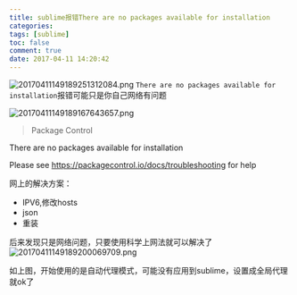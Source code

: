 ```yaml
---
title: sublime报错There are no packages available for installation
categories:
tags: [sublime]
toc: false
comment: true
date: 2017-04-11 14:20:42
---
```



![20170411149189251312084.png](http://o9xbyqajf.bkt.clouddn.com/20170411149189251312084.png)
`There are no packages available for installation`报错可能只是你自己网络有问题


<!--more-->

![20170411149189167643657.png](http://o9xbyqajf.bkt.clouddn.com/20170411149189167643657.png)

>Package Control

There are no packages available for installation

Please see https://packagecontrol.io/docs/troubleshooting for help
>


网上的解决方案：
- IPV6,修改hosts
- json
- 重装


后来发现只是网络问题，只要使用科学上网法就可以解决了
![20170411149189200069709.png](http://o9xbyqajf.bkt.clouddn.com/20170411149189200069709.png)

如上图，开始使用的是自动代理模式，可能没有应用到sublime，设置成全局代理就ok了